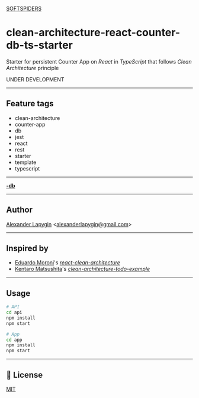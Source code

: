 [SOFTSPIDERS](https://github.com/softspiders/softspiders)

# clean-architecture-react-counter-db-ts-starter
Starter for persistent Counter App on *React* in *TypeScript* that follows *Clean Architecture* principle

UNDER DEVELOPMENT

---

## Feature tags

- clean-architecture
- counter-app
- db
- jest
- react
- rest
- starter
- template
- typescript

---
[**-db**](https://github.com/softspiders/clean-architecture-counter-react-ts-starter)

---
## Author

[Alexander Lapygin](https://github.com/AlexanderLapygin) <<alexanderlapygin@gmail.com>>

---
## Inspired by

- [Eduardo Moroni](https://github.com/eduardomoroni)'s [*react-clean-architecture*](https://github.com/eduardomoroni/react-clean-architecture)
- [Kentaro Matsushita](https://github.com/kentaro-m)'s [*clean-architecture-todo-example*](https://github.com/kentaro-m/clean-architecture-todo-example)

---

## Usage

```sh
# API
cd api
npm install
npm start

# App
cd app
npm install
npm start
```

---
## :memo: License
[MIT](./LICENSE)
